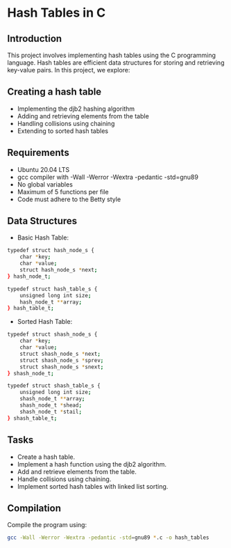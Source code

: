 # Hash Tables in C

## Introduction
This project involves implementing hash tables using the C programming language. Hash tables are efficient data structures for storing and retrieving key-value pairs. In this project, we explore:

## Creating a hash table
- Implementing the djb2 hashing algorithm
- Adding and retrieving elements from the table
- Handling collisions using chaining
- Extending to sorted hash tables


## Requirements
- Ubuntu 20.04 LTS
- gcc compiler with -Wall -Werror -Wextra -pedantic -std=gnu89
- No global variables
- Maximum of 5 functions per file
- Code must adhere to the Betty style

## Data Structures

- Basic Hash Table:
```bash
typedef struct hash_node_s {
    char *key;
    char *value;
    struct hash_node_s *next;
} hash_node_t;

typedef struct hash_table_s {
    unsigned long int size;
    hash_node_t **array;
} hash_table_t;
```

- Sorted Hash Table:
```bash
typedef struct shash_node_s {
    char *key;
    char *value;
    struct shash_node_s *next;
    struct shash_node_s *sprev;
    struct shash_node_s *snext;
} shash_node_t;

typedef struct shash_table_s {
    unsigned long int size;
    shash_node_t **array;
    shash_node_t *shead;
    shash_node_t *stail;
} shash_table_t;
```

## Tasks
- Create a hash table.
- Implement a hash function using the djb2 algorithm.
- Add and retrieve elements from the table.
- Handle collisions using chaining.
- Implement sorted hash tables with linked list sorting.

## Compilation
Compile the program using:
```bash
gcc -Wall -Werror -Wextra -pedantic -std=gnu89 *.c -o hash_tables
```
